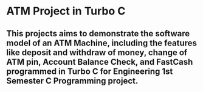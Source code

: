 # ATM Project in Turbo C
## This projects aims to demonstrate the software model of an ATM Machine, including the features like deposit and withdraw of money, change of ATM pin, Account Balance Check, and FastCash programmed in Turbo C for Engineering 1st Semester C Programming project.
